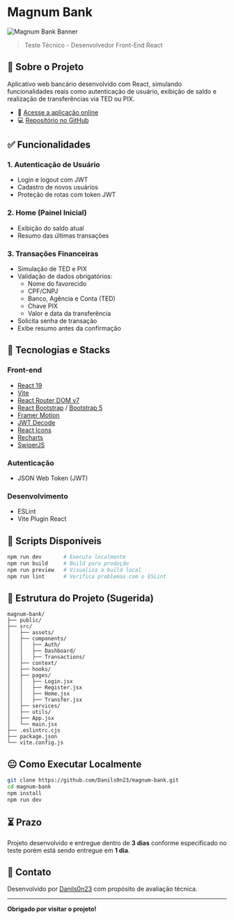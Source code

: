 # Magnum Bank

![Magnum Bank Banner](https://magnum-bank-chi.vercel.app/banner.png)

> Teste Técnico - Desenvolvedor Front-End React

## 📄 Sobre o Projeto

Aplicativo web bancário desenvolvido com React, simulando funcionalidades reais como autenticação de usuário, exibição de saldo e realização de transferências via TED ou PIX.

- 📍 [Acesse a aplicação online](https://magnum-bank-chi.vercel.app/)
- 💻 [Repositório no GitHub](https://github.com/Danils0n23/magnum-bank)

## ✅ Funcionalidades

### 1. Autenticação de Usuário
- Login e logout com JWT
- Cadastro de novos usuários
- Proteção de rotas com token JWT

### 2. Home (Painel Inicial)
- Exibição do saldo atual
- Resumo das últimas transações

### 3. Transações Financeiras
- Simulação de TED e PIX
- Validação de dados obrigatórios:
  - Nome do favorecido
  - CPF/CNPJ
  - Banco, Agência e Conta (TED)
  - Chave PIX
  - Valor e data da transferência
- Solicita senha de transação
- Exibe resumo antes da confirmação

## 🚀 Tecnologias e Stacks

### Front-end
- [React 19](https://react.dev/)
- [Vite](https://vitejs.dev/)
- [React Router DOM v7](https://reactrouter.com/en/main)
- [React Bootstrap](https://react-bootstrap.github.io/) / [Bootstrap 5](https://getbootstrap.com/)
- [Framer Motion](https://www.framer.com/motion/)
- [JWT Decode](https://github.com/auth0/jwt-decode)
- [React Icons](https://react-icons.github.io/react-icons/)
- [Recharts](https://recharts.org/)
- [SwiperJS](https://swiperjs.com/)

### Autenticação
- JSON Web Token (JWT)

### Desenvolvimento
- ESLint
- Vite Plugin React

## 📂 Scripts Disponíveis

```bash
npm run dev       # Executa localmente
npm run build     # Build para produção
npm run preview   # Visualiza a build local
npm run lint      # Verifica problemas com o ESLint
```

## 📁 Estrutura do Projeto (Sugerida)

```
magnum-bank/
├── public/
├── src/
│   ├── assets/
│   ├── components/
│   │   ├── Auth/
│   │   ├── Dashboard/
│   │   ├── Transactions/
│   ├── context/
│   ├── hooks/
│   ├── pages/
│   │   ├── Login.jsx
│   │   ├── Register.jsx
│   │   ├── Home.jsx
│   │   ├── Transfer.jsx
│   ├── services/
│   ├── utils/
│   ├── App.jsx
│   └── main.jsx
├── .eslintrc.cjs
├── package.json
└── vite.config.js
```

## 😐 Como Executar Localmente

```bash
git clone https://github.com/Danils0n23/magnum-bank.git
cd magnum-bank
npm install
npm run dev
```

## ⏳ Prazo
Projeto desenvolvido e entregue dentro de **3 dias** conforme especificado no teste porém está sendo entregue em **1 dia**.

## 🌟 Contato
Desenvolvido por [Danils0n23](https://github.com/Danils0n23) com propósito de avaliação técnica.

---

**Obrigado por visitar o projeto!**

